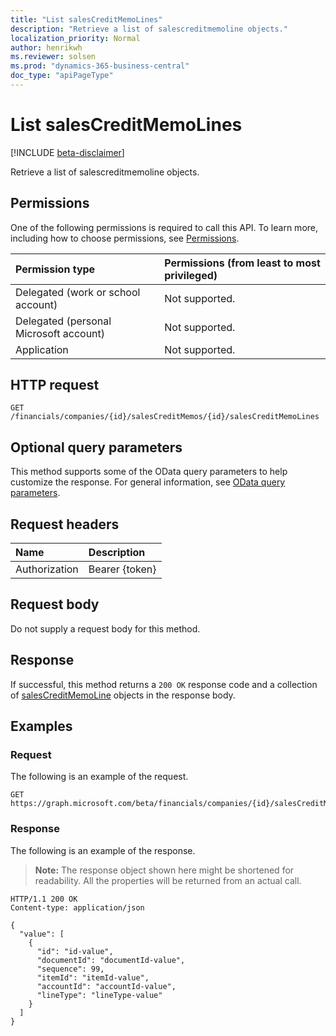 ```yaml
---
title: "List salesCreditMemoLines"
description: "Retrieve a list of salescreditmemoline objects."
localization_priority: Normal
author: henrikwh
ms.reviewer: solsen
ms.prod: "dynamics-365-business-central"
doc_type: "apiPageType"
---
```


# List salesCreditMemoLines

[!INCLUDE [beta-disclaimer](../../includes/beta-disclaimer.md)]

Retrieve a list of salescreditmemoline objects.

## Permissions

One of the following permissions is required to call this API. To learn more, including how to choose permissions, see [Permissions](/graph/permissions-reference).

| Permission type                        | Permissions (from least to most privileged) |
|:---------------------------------------|:--------------------------------------------|
| Delegated (work or school account)     | Not supported. |
| Delegated (personal Microsoft account) | Not supported. |
| Application                            | Not supported. |

## HTTP request

<!-- { "blockType": "ignored" } -->

```http
GET /financials/companies/{id}/salesCreditMemos/{id}/salesCreditMemoLines
```

## Optional query parameters

This method supports some of the OData query parameters to help customize the response. For general information, see [OData query parameters](/graph/query-parameters).

## Request headers

| Name      |Description|
|:----------|:----------|
| Authorization | Bearer {token} |

## Request body

Do not supply a request body for this method.

## Response

If successful, this method returns a `200 OK` response code and a collection of [salesCreditMemoLine](../resources/dynamics-salescreditmemoline.md) objects in the response body.

## Examples

### Request

The following is an example of the request.
<!-- {
  "blockType": "request",
  "name": "get_salescreditmemolines"
}-->

```http
GET https://graph.microsoft.com/beta/financials/companies/{id}/salesCreditMemos/{id}/salesCreditMemoLines
```

### Response

The following is an example of the response.

> **Note:** The response object shown here might be shortened for readability. All the properties will be returned from an actual call.

<!-- {
  "blockType": "response",
  "truncated": true,
  "@odata.type": "microsoft.graph.salesCreditMemoLine",
  "isCollection": true
} -->

```http
HTTP/1.1 200 OK
Content-type: application/json

{
  "value": [
    {
      "id": "id-value",
      "documentId": "documentId-value",
      "sequence": 99,
      "itemId": "itemId-value",
      "accountId": "accountId-value",
      "lineType": "lineType-value"
    }
  ]
}
```

<!-- uuid: 16cd6b66-4b1a-43a1-adaf-3a886856ed98
2019-02-04 14:57:30 UTC -->
<!-- {
  "type": "#page.annotation",
  "description": "List salesCreditMemoLines",
  "keywords": "",
  "section": "documentation",
  "tocPath": ""
}-->